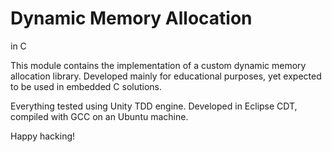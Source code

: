 # Dynamic Memory Allocation
in C

This module contains the implementation of a custom dynamic memory allocation library. 
Developed mainly for educational purposes, yet expected to be used in embedded C solutions.

Everything tested using Unity TDD engine. Developed in Eclipse CDT, compiled with GCC on an Ubuntu machine.

Happy hacking!

